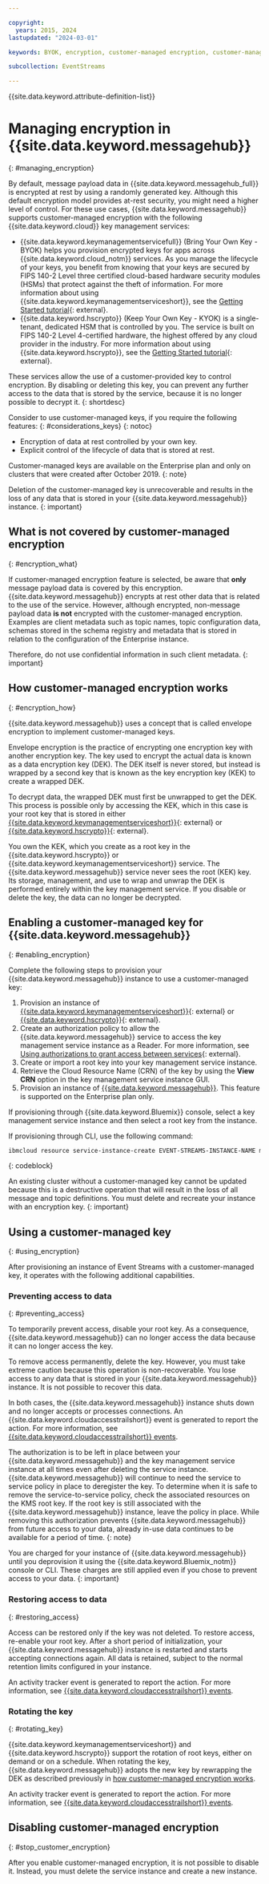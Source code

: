 ```yaml
---

copyright:
  years: 2015, 2024
lastupdated: "2024-03-01"

keywords: BYOK, encryption, customer-managed encryption, customer-managed key, access to data, rotating key, rotate key

subcollection: EventStreams

---
```


{{site.data.keyword.attribute-definition-list}}

# Managing encryption in {{site.data.keyword.messagehub}}
{: #managing_encryption}

By default, message payload data in {{site.data.keyword.messagehub_full}} is encrypted at rest by using a randomly generated key. Although this default encryption model provides at-rest security, you might need a higher level of control. For these use cases, {{site.data.keyword.messagehub}} supports customer-managed encryption with the following {{site.data.keyword.cloud}} key management services:

- {{site.data.keyword.keymanagementservicefull}} (Bring Your Own Key - BYOK) helps you provision encrypted keys for apps across {{site.data.keyword.cloud_notm}} services. As you manage the lifecycle of your keys, you benefit from knowing that your keys are secured by FIPS 140-2 Level three certified cloud-based hardware security modules (HSMs) that protect against the theft of information. For more information about using {{site.data.keyword.keymanagementserviceshort}}, see the [Getting Started tutorial](/docs/key-protect?topic=key-protect-getting-started-tutorial){: external}.
- {{site.data.keyword.hscrypto}} (Keep Your Own Key - KYOK) is a single-tenant, dedicated HSM that is controlled by you. The service is built on FIPS 140-2 Level 4-certified hardware, the highest offered by any cloud provider in the industry. For more information about using {{site.data.keyword.hscrypto}}, see the [Getting Started tutorial](/docs/hs-crypto?topic=hs-crypto-get-started){: external}.

These services allow the use of a customer-provided key to control encryption. By disabling or deleting this key, you can prevent any further access to the data that is stored by the service, because it is no longer possible to decrypt it.
{: shortdesc}

Consider to use customer-managed keys, if you require the following features:
{: #considerations_keys}
{: notoc}

- Encryption of data at rest controlled by your own key.
- Explicit control of the lifecycle of data that is stored at rest.

Customer-managed keys are available on the Enterprise plan and only on clusters that were created after October 2019.
{: note}

Deletion of the customer-managed key is unrecoverable and results in the loss of any data that is stored in your {{site.data.keyword.messagehub}} instance.
{: important}

## What is not covered by customer-managed encryption
{: #encryption_what}

If customer-managed encryption feature is selected, be aware that **only** message payload data is covered by this encryption. {{site.data.keyword.messagehub}} encrypts at rest other data that is related to the use of the service. However, although encrypted, non-message payload data **is not** encrypted with the customer-managed encryption. Examples are client metadata such as topic names, topic configuration data, schemas stored in the schema registry and metadata that is stored in relation to the configuration of the Enterprise instance. 

Therefore, do not use confidential information in such client metadata.
{: important}

## How customer-managed encryption works
{: #encryption_how}

{{site.data.keyword.messagehub}} uses a concept that is called envelope encryption to implement customer-managed keys. 

Envelope encryption is the practice of encrypting one encryption key with another encryption key. The key used to encrypt the actual data is known as a data encryption key (DEK). The DEK itself is never stored, but instead is wrapped by a second key that is known as the key encryption key (KEK) to create a wrapped DEK. 

To decrypt data, the wrapped DEK must first be unwrapped to get the DEK. This process is possible only by accessing the KEK, which in this case is your root key that is stored in either [{{site.data.keyword.keymanagementserviceshort}}](/docs/key-protect?topic=key-protect-about){: external} or [{{site.data.keyword.hscrypto}}](/docs/hs-crypto?topic=hs-crypto-overview){: external}. 

You own the KEK, which you create as a root key in the {{site.data.keyword.hscrypto}} or {{site.data.keyword.keymanagementserviceshort}} service. The {{site.data.keyword.messagehub}} service never sees the root (KEK) key. Its storage, management, and use to wrap and unwrap the DEK is performed entirely within the key management service. If you disable or delete the key, the data can no longer be decrypted.

## Enabling a customer-managed key for {{site.data.keyword.messagehub}}
{: #enabling_encryption}

Complete the following steps to provision your {{site.data.keyword.messagehub}} instance to use a customer-managed key:

1. Provision an instance of [{{site.data.keyword.keymanagementserviceshort}}](/docs/key-protect?topic=key-protect-provision){: external} or [{{site.data.keyword.hscrypto}}](/docs/hs-crypto?topic=hs-crypto-provision){: external}.
2. Create an authorization policy to allow the {{site.data.keyword.messagehub}} service to access the key management service instance as a Reader. For more information, see [Using authorizations to grant access between services](/docs/account?topic=account-serviceauth){: external}.
3. Create or import a root key into your key management service instance.
4. Retrieve the Cloud Resource Name (CRN) of the key by using the **View CRN** option in the key management service instance GUI.
5. Provision an instance of [{{site.data.keyword.messagehub}}](/docs/EventStreams?topic=EventStreams-getting-started). This feature is supported on the Enterprise plan only. 

If provisioning through {{site.data.keyword.Bluemix}} console, select a key management service instance and then select a root key from the instance.

If provisioning through CLI, use the following command: 

```bash
ibmcloud resource service-instance-create EVENT-STREAMS-INSTANCE-NAME messagehub ibm.message.hub.enterprise.3nodes.2tb REGION -p '{"kms_key_crn":"KMS_KEY_CRN"}'
```
{: codeblock}

An existing cluster without a customer-managed key cannot be updated because this is a destructive operation that will result in the loss of all message and topic definitions. You must delete and recreate your instance with an encryption key.
{: important}

## Using a customer-managed key
{: #using_encryption}

After provisioning an instance of Event Streams with a customer-managed key, it operates with the following additional capabilities.

### Preventing access to data
{: #preventing_access}

To temporarily prevent access, disable your root key. As a consequence, {{site.data.keyword.messagehub}} can no longer access the data because it can no longer access the key. 

To remove access permanently, delete the key. However, you must take extreme caution because this operation is non-recoverable. You lose access to any data that is stored in your {{site.data.keyword.messagehub}} instance. It is not possible to recover this data.

In both cases, the {{site.data.keyword.messagehub}} instance shuts down and no longer accepts or processes connections. An {{site.data.keyword.cloudaccesstrailshort}} event is generated to report the action. For more information, see [{{site.data.keyword.cloudaccesstrailshort}} events](/docs/EventStreams?topic=EventStreams-at_events).

The authorization is to be left in place between your {{site.data.keyword.messagehub}} and the key management service instance at all times even after deleting the service instance. {{site.data.keyword.messagehub}} will continue to need the service to service policy in place to deregister the key. To determine when it is safe to remove the service-to-service policy, check the associated resources on the KMS root key. If the root key is still associated with the {{site.data.keyword.messagehub}} instance, leave the policy in place. While removing this authorization prevents {{site.data.keyword.messagehub}} from future access to your data, already in-use data continues to be available for a period of time.
{: note}

You are charged for your instance of {{site.data.keyword.messagehub}} until you deprovision it using the {{site.data.keyword.Bluemix_notm}} console or CLI. These charges are still applied even if you chose to prevent access to your data.
{: important}

### Restoring access to data
{: #restoring_access}

Access can be restored only if the key was not deleted. To restore access, re-enable your root key. After a short period of initialization, your {{site.data.keyword.messagehub}} instance is restarted and starts accepting connections again. All data is retained, subject to the normal retention limits configured in your instance.

An activity tracker event is generated to report the action. For more information, see [{{site.data.keyword.cloudaccesstrailshort}} events](/docs/EventStreams?topic=EventStreams-at_events).

### Rotating the key
{: #rotating_key}

{{site.data.keyword.keymanagementserviceshort}} and {{site.data.keyword.hscrypto}} support the rotation of root keys, either on demand or on a schedule. When rotating the key, {{site.data.keyword.messagehub}} adopts the new key by rewrapping the DEK as described previously in [how customer-managed encryption works](/docs/EventStreams?topic=EventStreams-managing_encryption#encryption_how). 

An activity tracker event is generated to report the action. For more information, see [{{site.data.keyword.cloudaccesstrailshort}} events](/docs/EventStreams?topic=EventStreams-at_events#other-events). 

## Disabling customer-managed encryption
{: #stop_customer_encryption}

After you enable customer-managed encryption, it is not possible to disable it. Instead, you must delete the service instance and create a new instance.
